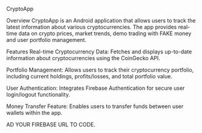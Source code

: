 CryptoApp 

Overview
CryptoApp is an Android application that allows users to track the latest information about various cryptocurrencies. The app provides real-time data on crypto prices, market trends, demo trading with FAKE money and user portfolio management.

Features
Real-time Cryptocurrency Data: Fetches and displays up-to-date information about cryptocurrencies using the CoinGecko API.

Portfolio Management: Allows users to track their cryptocurrency portfolio, including current holdings, profits/losses, and total portfolio value.

User Authentication: Integrates Firebase Authentication for secure user login/logout functionality.

Money Transfer Feature: Enables users to transfer funds between user wallets within the app.

AD YOUR FIREBASE URL TO CODE.
